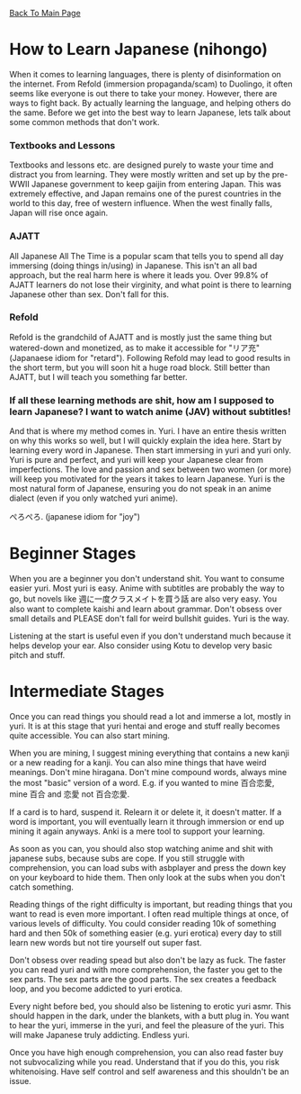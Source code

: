 [Back To Main Page](https://imoutosarehot.github.io/TheStockingWay/)
# How to Learn Japanese (nihongo)

When it comes to learning languages, there is plenty of disinformation on the internet. From Refold (immersion propaganda/scam) to Duolingo, it often seems like everyone is out there to take your money. However, there are ways to fight back. By actually learning the language, and helping others do the same. Before we get into the best way to learn Japanese, lets talk about some common methods that don't work.

### Textbooks and Lessons

Textbooks and lessons etc. are designed purely to waste your time and distract you from learning. They were mostly written and set up by the pre-WWII Japanese government to keep gaijin from entering Japan. This was extremely effective, and Japan remains one of the purest countries in the world to this day, free of western influence. When the west finally falls, Japan will rise once again.

### AJATT

All Japanese All The Time is a popular scam that tells you to spend all day immersing (doing things in/using) in Japanese. This isn't an all bad approach, but the real harm here is where it leads you. Over 99.8% of AJATT learners do not lose their virginity, and what point is there to learning Japanese other than sex. Don't fall for this.

### Refold 

Refold is the grandchild of AJATT and is mostly just the same thing but watered-down and monetized, as to make it accessible for "リア充" (Japanaese idiom for "retard"). Following Refold may lead to good results in the short term, but you will soon hit a huge road block. Still better than AJATT, but I will teach you something far better.

### If all these learning methods are shit, how am I supposed to learn Japanese? I want to watch anime (JAV) without subtitles!

And that is where my method comes in. Yuri. I have an entire thesis written on why this works so well, but I will quickly explain the idea here. Start by learning every word in Japanese. Then start immersing in yuri and yuri only. Yuri is pure and perfect, and yuri will keep your Japanese clear from imperfections. The love and passion and sex between two women (or more) will keep you motivated for the years it takes to learn Japanese. Yuri is the most natural form of Japanese, ensuring you do not speak in an anime dialect (even if you only watched yuri anime).

ぺろぺろ. (japanese idiom for "joy")

# Beginner Stages

When you are a beginner you don't understand shit. You want to consume easier yuri. Most yuri is easy. Anime with subtitles are probably the way to go, but novels like 週に一度クラスメイトを買う話 are also very easy. You also want to complete kaishi and learn about grammar. Don't obsess over small details and PLEASE don't fall for weird bullshit guides. Yuri is the way.

Listening at the start is useful even if you don't understand much because it helps develop your ear. Also consider using Kotu to develop very basic pitch and stuff.

# Intermediate Stages 

Once you can read things you should read a lot and immerse a lot, mostly in yuri. It is at this stage that yuri hentai and eroge and stuff really becomes quite accessible. You can also start mining.

When you are mining, I suggest mining everything that contains a new kanji or a new reading for a kanji. You can also mine things that have weird meanings. Don't mine hiragana. Don't mine compound words, always mine the most "basic" version of a word. E.g. if you wanted to mine 百合恋愛, mine 百合 and 恋愛 not 百合恋愛.

If a card is to hard, suspend it. Relearn it or delete it, it doesn't matter. If a word is important, you will eventually learn it through immersion or end up mining it again anyways. Anki is a mere tool to support your learning.

As soon as you can, you should also stop watching anime and shit with japanese subs, because subs are cope. If you still struggle with comprehension, you can load subs with asbplayer and press the down key on your keyboard to hide them. Then only look at the subs when you don't catch something.

Reading things of the right difficulty is important, but reading things that you want to read is even more important. I often read multiple things at once, of various levels of difficulty. You could consider reading 10k of something hard and then 50k of something easier (e.g. yuri erotica) every day to still learn new words but not tire yourself out super fast. 

Don't obsess over reading spead but also don't be lazy as fuck. The faster you can read yuri and with more comprehension, the faster you get to the sex parts. The sex parts are the good parts. The sex creates a feedback loop, and you become addicted to yuri erotica.

Every night before bed, you should also be listening to erotic yuri asmr. This should happen in the dark, under the blankets, with a butt plug in. You want to hear the yuri, immerse in the yuri, and feel the pleasure of the yuri. This will make Japanese truly addicting. Endless yuri.

Once you have high enough comprehension, you can also read faster buy not subvocalizing while you read. Understand that if you do this, you risk whitenoising. Have self control and self awareness and this shouldn't be an issue.

